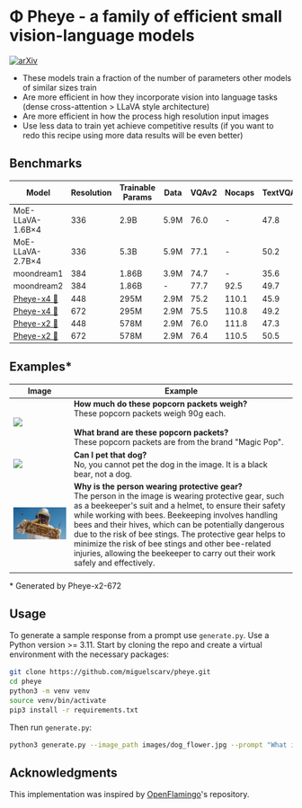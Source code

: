 # Φ Pheye - a family of efficient small vision-language models

[![arXiv](https://img.shields.io/badge/arXiv-2501.02584-b31b1b.svg)](https://arxiv.org/abs/2501.02584)

- These models train a fraction of the number of parameters other models of similar sizes train
- Are more efficient in how they incorporate vision into language tasks (dense cross-attention > LLaVA style architecture)
- Are more efficient in how the process high resolution input images
- Use less data to train yet achieve competitive results (if you want to redo this recipe using more data results will be even better)

## Benchmarks

| Model                                                         | Resolution | Trainable Params | Data | VQAv2 | Nocaps | TextVQA | TextCaps |
| ------------------------------------------------------------- | ---------- | ---------------- | ---- | ----- | ------ | ------- | -------- |
| MoE-LLaVA-1.6B×4                                              | 336        | 2.9B             | 5.9M | 76.0  | -      | 47.8    | -        |
| MoE-LLaVA-2.7B×4                                              | 336        | 5.3B             | 5.9M | 77.1  | -      | 50.2    | -        |
| moondream1                                                    | 384        | 1.86B            | 3.9M | 74.7  | -      | 35.6    |
| moondream2                                                    | 384        | 1.86B            | -    | 77.7  | 92.5   | 49.7    | 120.2    |
| [Pheye-x4 🤗](https://huggingface.co/miguelcarv/Pheye-x4-448) | 448        | 295M             | 2.9M | 75.2  | 110.1  | 45.9    | 106.4    |
| [Pheye-x4 🤗](https://huggingface.co/miguelcarv/Pheye-x4-672) | 672        | 295M             | 2.9M | 75.5  | 110.8  | 49.2    | 111.9    |
| [Pheye-x2 🤗](https://huggingface.co/miguelcarv/Pheye-x2-448) | 448        | 578M             | 2.9M | 76.0  | 111.8  | 47.3    | 108.9    |
| [Pheye-x2 🤗](https://huggingface.co/miguelcarv/Pheye-x2-672) | 672        | 578M             | 2.9M | 76.4  | 110.5  | 50.5    | 115.9    |

## Examples\*

| Image                                                                                     | Example                                                                                                                                                                                                                                                                                                                                                                                                                                                                                 |
| ----------------------------------------------------------------------------------------- | --------------------------------------------------------------------------------------------------------------------------------------------------------------------------------------------------------------------------------------------------------------------------------------------------------------------------------------------------------------------------------------------------------------------------------------------------------------------------------------- |
| <img src="https://c5.staticflickr.com/6/5463/17191308944_ae0b20bb7e_o.jpg"  width="500"/> | **How much do these popcorn packets weigh?**<br>These popcorn packets weigh 90g each.<br><br>**What brand are these popcorn packets?**<br>These popcorn packets are from the brand "Magic Pop".                                                                                                                                                                                                                                                                                         |
| <img src="https://farm2.staticflickr.com/2708/5836100440_6e1117d36f_o.jpg"  width="500"/> | **Can I pet that dog?**<br>No, you cannot pet the dog in the image. It is a black bear, not a dog.                                                                                                                                                                                                                                                                                                                                                                                      |
| <img src="images/beekepper.jpeg"  width="500"/>                                           | **Why is the person wearing protective gear?**<br>The person in the image is wearing protective gear, such as a beekeeper's suit and a helmet, to ensure their safety while working with bees. Beekeeping involves handling bees and their hives, which can be potentially dangerous due to the risk of bee stings. The protective gear helps to minimize the risk of bee stings and other bee-related injuries, allowing the beekeeper to carry out their work safely and effectively. |
|                                                                                           |

\* Generated by Pheye-x2-672

## Usage

To generate a sample response from a prompt use `generate.py`.
Use a Python version >= 3.11. Start by cloning the repo and create a virtual environment with the necessary packages:

```bash
git clone https://github.com/miguelscarv/pheye.git
cd pheye
python3 -m venv venv
source venv/bin/activate
pip3 install -r requirements.txt
```

Then run `generate.py`:

```bash
python3 generate.py --image_path images/dog_flower.jpg --prompt "What is the dog holding in it's mouth?" --device cuda
```

## Acknowledgments

This implementation was inspired by [OpenFlamingo](https://github.com/mlfoundations/open_flamingo)'s repository.
